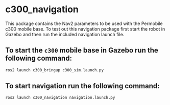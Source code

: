 # c300_navigation

This package contains the Nav2 parameters to be used with the Permobile c300 mobile base.
To test out this navigation package first start the robot in Gazebo and then run the included navigation launch file.

## To start the `c300` mobile base in Gazebo run the following command:
``` bash
ros2 launch c300_bringup c300_sim.launch.py
```

## To start navigation run the following command:
``` bash
ros2 launch c300_navigation navigation.launch.py
```
